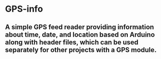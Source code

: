 # GPS-info
## A simple GPS feed reader providing information about time, date, and location based on Arduino along with header files, which can be used separately for other projects with a GPS module.
